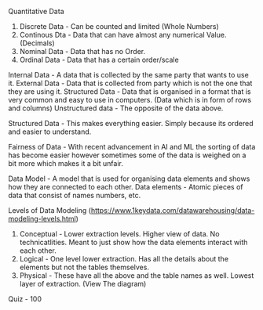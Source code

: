 Quantitative Data 
1. Discrete Data - Can be counted and limited (Whole Numbers)
2. Continous Dta - Data that can have almost any numerical Value.(Decimals)
3. Nominal Data - Data that has no Order.
4. Ordinal Data - Data that has a certain order/scale 


Internal Data - A data that is collected by the same party that wants to use it.
External Data - Data that is collected from party which is not the one that they are using it. 
Structured Data - Data that is organised in a format that is very common and easy to use in computers. (Data which is in form of rows and columns)
Unstructured data - The opposite of the data above. 

Structured Data - 
This makes everything easier. Simply because its ordered and easier to understand. 

Fairness of Data - 
With recent advancement in AI and ML the sorting of data has become easier however sometimes some of the data is weighed on a bit more which makes it a bit unfair. 


Data Model - A model that is used for organising data elements and shows how they are connected to each other. 
Data elements - Atomic pieces of data that consist of names numbers, etc.

Levels of Data Modeling (https://www.1keydata.com/datawarehousing/data-modeling-levels.html)
1. Conceptual - Lower extraction levels. Higher view of data. No technicatlities. Meant to just show how the data elements interact with each other.
2. Logical - One level lower extraction. Has all the details about the elements but not the tables themselves. 
3. Physical - These have all the above and the table names as well. Lowest layer of extraction. (View The diagram)

Quiz - 100 



